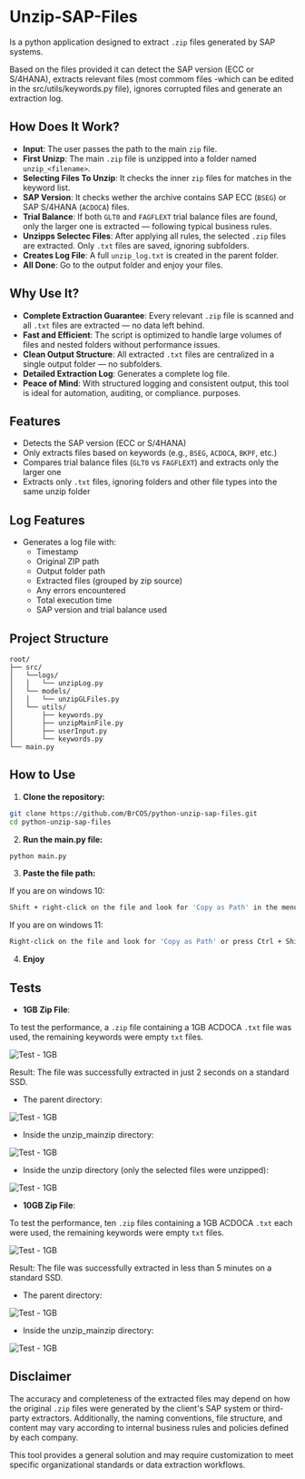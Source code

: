 # Unzip-SAP-Files
Is a python application designed to extract `.zip` files generated by SAP systems.

Based on the files provided it can detect the SAP version (ECC or S/4HANA), extracts relevant files (most commom files -which can be edited in the src/utils/keywords.py file), ignores corrupted files and generate an extraction log.

## How Does It Work?
- **Input**: The user passes the path to the main `zip` file.
- **First Unizp**: The main `.zip` file is unzipped into a folder named `unzip_<filename>`.
- **Selecting Files To Unzip**: It checks the inner `zip` files for matches in the keyword list.
- **SAP Version**: It checks wether the archive contains SAP ECC (`BSEG`) or SAP S/4HANA (`ACDOCA`) files.
- **Trial Balance**: If both `GLT0` and `FAGFLEXT` trial balance files are found, only the larger one is extracted — following typical business rules.
- **Unzipps Selectec Files**: After applying all rules, the selected `.zip` files are extracted. Only `.txt` files are saved, ignoring subfolders.
- **Creates Log File**: A full `unzip_log.txt` is created in the parent folder.
- **All Done**: Go to the output folder and enjoy your files.

## Why Use It?
- **Complete Extraction Guarantee**: Every relevant `.zip` file is scanned and all `.txt` files are extracted — no data left behind.
- **Fast and Efficient**: The script is optimized to handle large volumes of files and nested folders without performance issues.
- **Clean Output Structure**: All extracted `.txt` files are centralized in a single output folder — no subfolders.
- **Detailed Extraction Log**: Generates a complete log file.
- **Peace of Mind**: With structured logging and consistent output, this tool is ideal for automation, auditing, or compliance. purposes.

## Features
- Detects the SAP version (ECC or S/4HANA)
- Only extracts files based on keywords (e.g., `BSEG`, `ACDOCA`, `BKPF`, etc.)
- Compares trial balance files (`GLT0` vs `FAGFLEXT`) and extracts only the larger one
- Extracts only `.txt` files, ignoring folders and other file types into the same unzip folder

## Log Features
- Generates a log file with:
  - Timestamp
  - Original ZIP path
  - Output folder path
  - Extracted files (grouped by zip source)
  - Any errors encountered
  - Total execution time
  - SAP version and trial balance used

## Project Structure
```plaintext
root/
├── src/
│   └──logs/
│   │   └── unzipLog.py
│   └── models/
│   │   └── unzipGLFiles.py
│   └── utils/
│       ├── keywords.py
│       ├── unzipMainFile.py
│       ├── userInput.py
│       └── keywords.py
└── main.py
```

## How to Use
1. **Clone the repository:**

```bash
git clone https://github.com/BrCOS/python-unzip-sap-files.git
cd python-unzip-sap-files
```

2. **Run the main.py file:**

```bash
python main.py
```

3. **Paste the file path:**

If you are on windows 10:
```bash
Shift + right-click on the file and look for 'Copy as Path' in the menu
```

If you are on windows 11:
```bash
Right-click on the file and look for 'Copy as Path' or press Ctrl + Shift + C
```

4. **Enjoy**

## Tests
- **1GB Zip File**:

To test the performance, a `.zip` file containing a 1GB ACDOCA `.txt` file was used, the remaining keywords were empty `txt` files.

![Test - 1GB](docs/log_1gb.png)

Result: The file was successfully extracted in just 2 seconds on a standard SSD.

- The parent directory:

![Test - 1GB](docs/1.png)

- Inside the unzip_mainzip directory:

![Test - 1GB](docs/2.png)

- Inside the unzip directory (only the selected files were unzipped):

![Test - 1GB](docs/3.png)


- **10GB Zip File**:

To test the performance, ten `.zip` files containing a 1GB ACDOCA `.txt` each were used, the remaining keywords were empty `txt` files.

![Test - 1GB](docs/log_10gb.png)

Result: The file was successfully extracted in less than 5 minutes on a standard SSD.

- The parent directory:

![Test - 1GB](docs/4.png)

- Inside the unzip_mainzip directory:

![Test - 1GB](docs/5.png)
## Disclaimer
The accuracy and completeness of the extracted files may depend on how the original `.zip` files were generated by the client's SAP system or third-party extractors. Additionally, the naming conventions, file structure, and content may vary according to internal business rules and policies defined by each company.

This tool provides a general solution and may require customization to meet specific organizational standards or data extraction workflows.